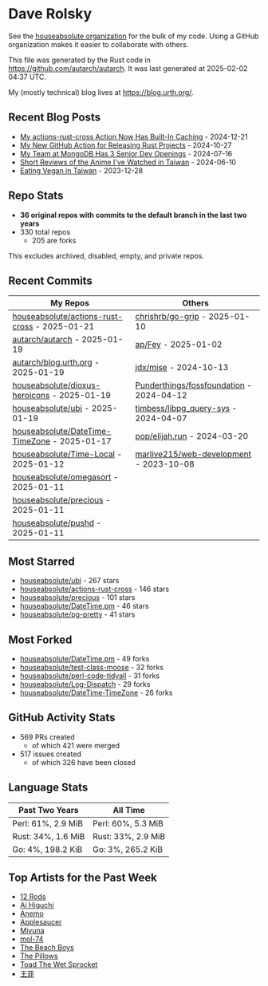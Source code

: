 
# Dave Rolsky

See the [houseabsolute organization](https://github.com/houseabsolute) for the
bulk of my code. Using a GitHub organization makes it easier to collaborate
with others.

This file was generated by the Rust code in
https://github.com/autarch/autarch. It was last generated at 2025-02-02 04:37 UTC.

My (mostly technical) blog lives at https://blog.urth.org/.

## Recent Blog Posts

- [My actions-rust-cross Action Now Has Built-In Caching](https://blog.urth.org/2024/12/21/my-actions-rust-cross-action-now-has-built-in-caching/) - 2024-12-21
- [My New GitHub Action for Releasing Rust Projects](https://blog.urth.org/2024/10/27/my-new-github-action-for-releasing-rust-projects/) - 2024-10-27
- [My Team at MongoDB Has 3 Senior Dev Openings](https://blog.urth.org/2024/07/16/my-team-at-mongodb-has-3-senior-dev-openings/) - 2024-07-16
- [Short Reviews of the Anime I&#39;ve Watched in Taiwan](https://blog.urth.org/2024/06/10/short-reviews-of-the-anime-i-ve-watched-in-taiwan/) - 2024-06-10
- [Eating Vegan in Taiwan](https://blog.urth.org/2023/12/28/eating-vegan-in-taiwan/) - 2023-12-28


## Repo Stats
- **36 original repos with commits to the default branch in the last two years**
- 330 total repos
  - 205 are forks

This excludes archived, disabled, empty, and private repos.

## Recent Commits
| My Repos | Others |
|----------|--------|
| [houseabsolute/actions-rust-cross](https://github.com/houseabsolute/actions-rust-cross) - 2025-01-21              | [chrishrb/go-grip](https://github.com/chrishrb/go-grip) - 2025-01-10                |
| [autarch/autarch](https://github.com/autarch/autarch) - 2025-01-19              | [ap/Fey](https://github.com/ap/Fey) - 2025-01-02                |
| [autarch/blog.urth.org](https://github.com/autarch/blog.urth.org) - 2025-01-19              | [jdx/mise](https://github.com/jdx/mise) - 2024-10-13                |
| [houseabsolute/dioxus-heroicons](https://github.com/houseabsolute/dioxus-heroicons) - 2025-01-19              | [Punderthings/fossfoundation](https://github.com/Punderthings/fossfoundation) - 2024-04-12                |
| [houseabsolute/ubi](https://github.com/houseabsolute/ubi) - 2025-01-19              | [timbess/libpg_query-sys](https://github.com/timbess/libpg_query-sys) - 2024-04-07                |
| [houseabsolute/DateTime-TimeZone](https://github.com/houseabsolute/DateTime-TimeZone) - 2025-01-17              | [pop/elijah.run](https://github.com/pop/elijah.run) - 2024-03-20                |
| [houseabsolute/Time-Local](https://github.com/houseabsolute/Time-Local) - 2025-01-12              | [marlive215/web-development](https://github.com/marlive215/web-development) - 2023-10-08                |
| [houseabsolute/omegasort](https://github.com/houseabsolute/omegasort) - 2025-01-11              |                 |
| [houseabsolute/precious](https://github.com/houseabsolute/precious) - 2025-01-11              |                 |
| [houseabsolute/pushd](https://github.com/houseabsolute/pushd) - 2025-01-11              |                 |


## Most Starred
- [houseabsolute/ubi](https://github.com/houseabsolute/ubi) - 267 stars
- [houseabsolute/actions-rust-cross](https://github.com/houseabsolute/actions-rust-cross) - 146 stars
- [houseabsolute/precious](https://github.com/houseabsolute/precious) - 101 stars
- [houseabsolute/DateTime.pm](https://github.com/houseabsolute/DateTime.pm) - 46 stars
- [houseabsolute/pg-pretty](https://github.com/houseabsolute/pg-pretty) - 41 stars


## Most Forked
- [houseabsolute/DateTime.pm](https://github.com/houseabsolute/DateTime.pm) - 49 forks
- [houseabsolute/test-class-moose](https://github.com/houseabsolute/test-class-moose) - 32 forks
- [houseabsolute/perl-code-tidyall](https://github.com/houseabsolute/perl-code-tidyall) - 31 forks
- [houseabsolute/Log-Dispatch](https://github.com/houseabsolute/Log-Dispatch) - 29 forks
- [houseabsolute/DateTime-TimeZone](https://github.com/houseabsolute/DateTime-TimeZone) - 26 forks


## GitHub Activity Stats
- 569 PRs created
  - of which 421 were merged
- 517 issues created
  - of which 326 have been closed

## Language Stats
| Past Two Years        | All Time                |
|-----------------------|-------------------------|
| Perl: 61%, 2.9 MiB              | Perl: 60%, 5.3 MiB                |
| Rust: 34%, 1.6 MiB              | Rust: 33%, 2.9 MiB                |
| Go: 4%, 198.2 KiB              | Go: 3%, 265.2 KiB                |


## Top Artists for the Past Week
* [12 Rods](https://musicbrainz.org/artist/6b69ad23-4b6d-4d58-8818-ff00b4e1b024)
* [Ai Higuchi](https://musicbrainz.org/search?query=Ai%20Higuchi&amp;type=artist&amp;method=indexed)
* [Anemo](https://musicbrainz.org/artist/003167d9-2f64-45ec-a934-37237ab39394)
* [Applesaucer](https://musicbrainz.org/artist/35a4a650-e58c-4ed3-8aa0-b89cff7b3041)
* [Miyuna](https://musicbrainz.org/artist/716ddb3a-06c0-433b-9d75-ff39f46eebc4)
* [mol-74](https://musicbrainz.org/artist/c97441d5-46e4-4c7a-8609-97e2dcb7233e)
* [The Beach Boys](https://musicbrainz.org/artist/ebfc1398-8d96-47e3-82c3-f782abcdb13d)
* [The Pillows](https://musicbrainz.org/search?query=The%20Pillows&amp;type=artist&amp;method=indexed)
* [Toad The Wet Sprocket](https://musicbrainz.org/search?query=Toad%20The%20Wet%20Sprocket&amp;type=artist&amp;method=indexed)
* [王菲](https://musicbrainz.org/artist/692e367d-2846-442d-b13d-1177c3681c65)


